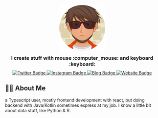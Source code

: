 <div id="badges" align="center">
  <div>
      <img width="150" height="150"  src="./img/ava.png" alt="Profile Picture"/>
  </div>
  <h3 style="margin: 10px">
    I create stuff with mouse :computer_mouse: and keyboard :keyboard:
  </h3>
  <div>
    <a href="https://twitter.com/jfraziz">
      <img src="https://img.shields.io/badge/Twitter-1DA1F2?style=for-the-badge&logo=twitter&logoColor=white" alt="Twitter Badge"/>
    </a>
    <a href="https://instagram.com/jafar.h.aziz">
      <img src="https://img.shields.io/badge/Instagram-E4405F?style=for-the-badge&logo=instagram&logoColor=white" alt="Instagram Badge"/>
    </a>
    <a href="https://jafaraziz.com">
      <img src="https://img.shields.io/badge/Blog-2962FF?style=for-the-badge&logo=hashnode&logoColor=white" alt="Blog Badge"/>
    </a>
    <a href="https://jafaraziz.com">
     <img src="https://img.shields.io/badge/Website-FF7139?style=for-the-badge&logo=firefox&logoColor=white" alt="Website Badge"/>
    </a>
  </div>
</div>

## :man_technologist: About Me

a Typescript user, mostly frontend development with react, but doing backend with Java/Kotlin sometimes express at my job. I know a little bit about data stuff, like Python & R.
